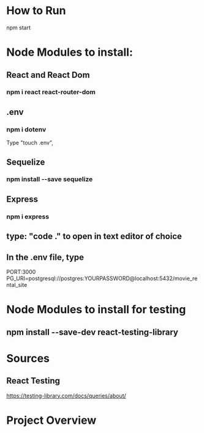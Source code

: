 # How to Run
npm start

# Node Modules to install:
## React and React Dom
### npm i react react-router-dom
## .env
### npm i dotenv
Type "touch .env",
## Sequelize
### npm install --save sequelize
## Express
### npm i express
## type: "code ." to open in text editor of choice
## In the .env file, type 
PORT:3000<br />
PG_URI=postgresql://postgres:YOURPASSWORD@localhost:5432/movie_rental_site

# Node Modules to install for testing
## npm install --save-dev react-testing-library

# Sources
## React Testing
https://testing-library.com/docs/queries/about/



# Project Overview
